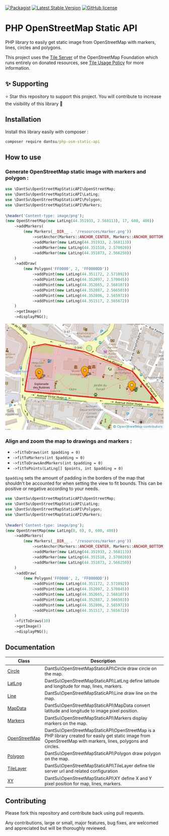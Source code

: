 [![Packagist](https://img.shields.io/packagist/dt/DantSu/php-osm-static-api.svg)](https://packagist.org/packages/DantSu/php-osm-static-api)
[![Latest Stable Version](https://poser.pugx.org/DantSu/php-osm-static-api/v/stable)](https://packagist.org/packages/DantSu/php-osm-static-api)
[![GitHub license](https://img.shields.io/github/license/DantSu/php-osm-static-api.svg)](https://github.com/DantSu/php-osm-static-api/blob/master/LICENSE)

# PHP OpenStreetMap Static API

PHP library to easily get static image from OpenStreetMap with markers, lines, circles and polygons.

This project uses the [Tile Server](https://wiki.openstreetmap.org/wiki/Tile_servers) of the OpenStreetMap Foundation which runs entirely on donated resources, see [Tile Usage Policy](https://operations.osmfoundation.org/policies/tiles/) for more information.

## ✨ Supporting

⭐ Star this repository to support this project. You will contribute to increase the visibility of this library 🙂

## Installation

Install this library easily with composer :

```cmd
composer require dantsu/php-osm-static-api
```

## How to use

### Generate OpenStreetMap static image with markers and polygon :

```php
use \DantSu\OpenStreetMapStaticAPI\OpenStreetMap;
use \DantSu\OpenStreetMapStaticAPI\LatLng;
use \DantSu\OpenStreetMapStaticAPI\Polygon;
use \DantSu\OpenStreetMapStaticAPI\Markers;

\header('Content-type: image/png');
(new OpenStreetMap(new LatLng(44.351933, 2.568113), 17, 600, 400))
    ->addMarkers(
        (new Markers(__DIR__ . '/resources/marker.png'))
            ->setAnchor(Markers::ANCHOR_CENTER, Markers::ANCHOR_BOTTOM)
            ->addMarker(new LatLng(44.351933, 2.568113))
            ->addMarker(new LatLng(44.351510, 2.570020))
            ->addMarker(new LatLng(44.351873, 2.566250))
    )
    ->addDraw(
        (new Polygon('FF0000', 2, 'FF0000DD'))
            ->addPoint(new LatLng(44.351172, 2.571092))
            ->addPoint(new LatLng(44.352097, 2.570045))
            ->addPoint(new LatLng(44.352665, 2.568107))
            ->addPoint(new LatLng(44.352887, 2.566503))
            ->addPoint(new LatLng(44.352806, 2.565972))
            ->addPoint(new LatLng(44.351517, 2.565672))
    )
    ->getImage()
    ->displayPNG();
```

![Exported OpenStreetMap image](./src/samples/resources/sample1.png)

### Align and zoom the map to drawings and markers :

- `->fitToDraws(int $padding = 0)`
- `->fitToMarkers(int $padding = 0)`
- `->fitToDrawsAndMarkers(int $padding = 0)`
- `->fitToPoints(LatLng[] $points, int $padding = 0)`

`$padding` sets the amount of padding in the borders of the map that shouldn't be accounted for when setting the view to fit bounds. This can be positive or negative according to your needs.

```php
use \DantSu\OpenStreetMapStaticAPI\OpenStreetMap;
use \DantSu\OpenStreetMapStaticAPI\LatLng;
use \DantSu\OpenStreetMapStaticAPI\Polygon;
use \DantSu\OpenStreetMapStaticAPI\Markers;

\header('Content-type: image/png');
(new OpenStreetMap(new LatLng(0, 0), 0, 600, 400))
    ->addMarkers(
        (new Markers(__DIR__ . '/resources/marker.png'))
            ->setAnchor(Markers::ANCHOR_CENTER, Markers::ANCHOR_BOTTOM)
            ->addMarker(new LatLng(44.351933, 2.568113))
            ->addMarker(new LatLng(44.351510, 2.570020))
            ->addMarker(new LatLng(44.351873, 2.566250))
    )
    ->addDraw(
        (new Polygon('FF0000', 2, 'FF0000DD'))
            ->addPoint(new LatLng(44.351172, 2.571092))
            ->addPoint(new LatLng(44.352097, 2.570045))
            ->addPoint(new LatLng(44.352665, 2.568107))
            ->addPoint(new LatLng(44.352887, 2.566503))
            ->addPoint(new LatLng(44.352806, 2.565972))
            ->addPoint(new LatLng(44.351517, 2.565672))
    )
    ->fitToDraws(10)
    ->getImage()
    ->displayPNG();
```

## Documentation

| Class | Description |
|---    |---          |
| [Circle](./docs/classes/DantSu/OpenStreetMapStaticAPI/Circle.md) | DantSu\OpenStreetMapStaticAPI\Circle draw circle on the map.|
| [LatLng](./docs/classes/DantSu/OpenStreetMapStaticAPI/LatLng.md) | DantSu\OpenStreetMapStaticAPI\LatLng define latitude and longitude for map, lines, markers.|
| [Line](./docs/classes/DantSu/OpenStreetMapStaticAPI/Line.md) | DantSu\OpenStreetMapStaticAPI\Line draw line on the map.|
| [MapData](./docs/classes/DantSu/OpenStreetMapStaticAPI/MapData.md) | DantSu\OpenStreetMapStaticAPI\MapData convert latitude and longitude to image pixel position.|
| [Markers](./docs/classes/DantSu/OpenStreetMapStaticAPI/Markers.md) | DantSu\OpenStreetMapStaticAPI\Markers display markers on the map.|
| [OpenStreetMap](./docs/classes/DantSu/OpenStreetMapStaticAPI/OpenStreetMap.md) | DantSu\OpenStreetMapStaticAPI\OpenStreetMap is a PHP library created for easily get static image from OpenStreetMap with markers, lines, polygons and circles.|
| [Polygon](./docs/classes/DantSu/OpenStreetMapStaticAPI/Polygon.md) | DantSu\OpenStreetMapStaticAPI\Polygon draw polygon on the map.|
| [TileLayer](./docs/classes/DantSu/OpenStreetMapStaticAPI/TileLayer.md) | DantSu\OpenStreetMapStaticAPI\TileLayer define tile server url and related configuration|
| [XY](./docs/classes/DantSu/OpenStreetMapStaticAPI/XY.md) | DantSu\OpenStreetMapStaticAPI\XY define X and Y pixel position for map, lines, markers.|


## Contributing

Please fork this repository and contribute back using pull requests.

Any contributions, large or small, major features, bug fixes, are welcomed and appreciated but will be thoroughly reviewed.

